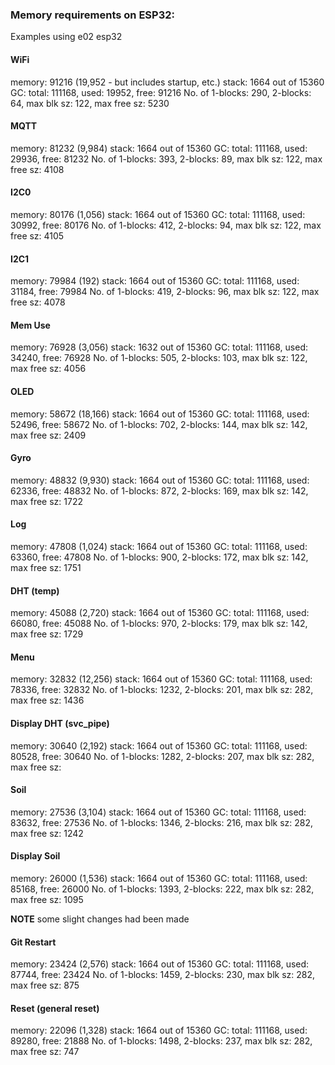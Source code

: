 ### Memory requirements on ESP32:
    
Examples using e02 esp32

#### WiFi
memory:  91216 (19,952 - but includes startup, etc.)
stack: 1664 out of 15360
GC: total: 111168, used: 19952, free: 91216
 No. of 1-blocks: 290, 2-blocks: 64, max blk sz: 122, max free sz: 5230

#### MQTT
memory:  81232  (9,984)
stack: 1664 out of 15360
GC: total: 111168, used: 29936, free: 81232
 No. of 1-blocks: 393, 2-blocks: 89, max blk sz: 122, max free sz: 4108

#### I2C0
memory:  80176 (1,056)
stack: 1664 out of 15360
GC: total: 111168, used: 30992, free: 80176
 No. of 1-blocks: 412, 2-blocks: 94, max blk sz: 122, max free sz: 4105

#### I2C1
memory:  79984 (192)
stack: 1664 out of 15360
GC: total: 111168, used: 31184, free: 79984
 No. of 1-blocks: 419, 2-blocks: 96, max blk sz: 122, max free sz: 4078

#### Mem Use
memory:  76928 (3,056)
stack: 1632 out of 15360
GC: total: 111168, used: 34240, free: 76928
 No. of 1-blocks: 505, 2-blocks: 103, max blk sz: 122, max free sz: 4056

#### OLED
memory:  58672 (18,166)
stack: 1664 out of 15360
GC: total: 111168, used: 52496, free: 58672
 No. of 1-blocks: 702, 2-blocks: 144, max blk sz: 142, max free sz: 2409

#### Gyro
memory:  48832 (9,930)
stack: 1664 out of 15360
GC: total: 111168, used: 62336, free: 48832
 No. of 1-blocks: 872, 2-blocks: 169, max blk sz: 142, max free sz: 1722

#### Log
memory:  47808 (1,024)
stack: 1664 out of 15360
GC: total: 111168, used: 63360, free: 47808
 No. of 1-blocks: 900, 2-blocks: 172, max blk sz: 142, max free sz: 1751

#### DHT (temp)
memory:  45088 (2,720)
stack: 1664 out of 15360
GC: total: 111168, used: 66080, free: 45088
 No. of 1-blocks: 970, 2-blocks: 179, max blk sz: 142, max free sz: 1729

#### Menu
memory:  32832 (12,256)
stack: 1664 out of 15360
GC: total: 111168, used: 78336, free: 32832
 No. of 1-blocks: 1232, 2-blocks: 201, max blk sz: 282, max free sz: 1436

#### Display DHT  (svc_pipe)
memory:  30640 (2,192)
stack: 1664 out of 15360
GC: total: 111168, used: 80528, free: 30640
 No. of 1-blocks: 1282, 2-blocks: 207, max blk sz: 282, max free sz: 

#### Soil
memory:  27536 (3,104)
stack: 1664 out of 15360
GC: total: 111168, used: 83632, free: 27536
 No. of 1-blocks: 1346, 2-blocks: 216, max blk sz: 282, max free sz: 1242

#### Display Soil
memory:  26000 (1,536)
stack: 1664 out of 15360
GC: total: 111168, used: 85168, free: 26000
 No. of 1-blocks: 1393, 2-blocks: 222, max blk sz: 282, max free sz: 1095
 
**NOTE** some slight changes had been made

#### Git Restart
memory:  23424 (2,576)
stack: 1664 out of 15360
GC: total: 111168, used: 87744, free: 23424
 No. of 1-blocks: 1459, 2-blocks: 230, max blk sz: 282, max free sz: 875

#### Reset (general reset)
memory:  22096 (1,328)
stack: 1664 out of 15360
GC: total: 111168, used: 89280, free: 21888
 No. of 1-blocks: 1498, 2-blocks: 237, max blk sz: 282, max free sz: 747
